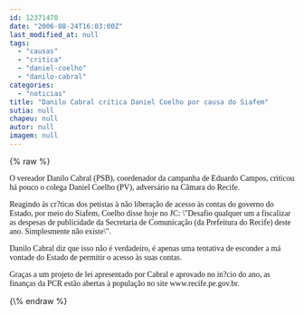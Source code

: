 ```yaml
---
id: 12371470
date: "2006-08-24T16:03:00Z"
last_modified_at: null
tags:
  - "causas"
  - "critica"
  - "daniel-coelho"
  - "danilo-cabral"
categories:
  - "noticias"
title: "Danilo Cabral critica Daniel Coelho por causa do Siafem"
sutia: null
chapeu: null
autor: null
imagem: null
---
```

{\% raw %}
<p><P><FONT face=Verdana>O vereador Danilo Cabral (PSB), coordenador da campanha de Eduardo Campos, criticou há pouco o colega Daniel Coelho (PV), adversário na Câmara do Recife.</FONT></P></p>
<p><P><FONT face=Verdana>Reagindo às cr?ticas dos petistas à não liberação de acesso às contas do governo do Estado, por meio do Siafem, Coelho disse hoje no JC: \"Desafio qualquer um a fiscalizar as despesas de publicidade da Secretaria de Comunicação (da Prefeitura do Recife) deste ano. Simplesmente não existe\".</FONT></P></p>
<p><P><FONT face=Verdana>Danilo Cabral diz que isso não é verdadeiro, é apenas uma tentativa de esconder a má vontade do&nbsp;Estado de permitir o acesso às suas contas. </FONT></P></p>
<p><P><FONT face=Verdana>Graças a um projeto de lei apresentado por Cabral e aprovado no in?cio do ano, as finanças da PCR estão abertas à população no site www.recife.pe.gov.br.</FONT></P> </p>
{\% endraw %}